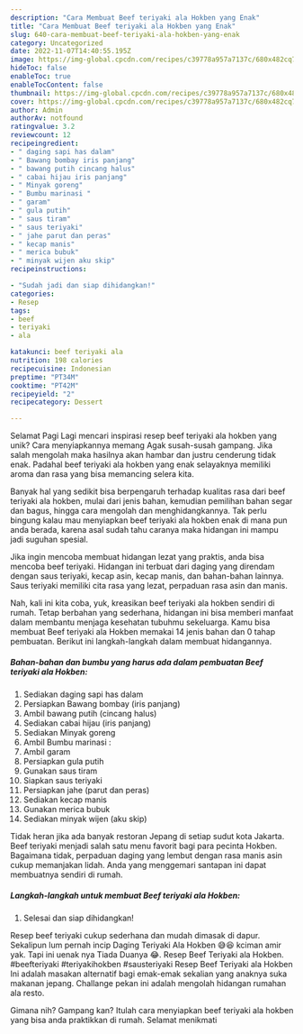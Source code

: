 ```yaml
---
description: "Cara Membuat Beef teriyaki ala Hokben yang Enak"
title: "Cara Membuat Beef teriyaki ala Hokben yang Enak"
slug: 640-cara-membuat-beef-teriyaki-ala-hokben-yang-enak
category: Uncategorized
date: 2022-11-07T14:40:55.195Z
image: https://img-global.cpcdn.com/recipes/c39778a957a7137c/680x482cq70/beef-teriyaki-ala-hokben-foto-resep-utama.jpg
hideToc: false
enableToc: true
enableTocContent: false
thumbnail: https://img-global.cpcdn.com/recipes/c39778a957a7137c/680x482cq70/beef-teriyaki-ala-hokben-foto-resep-utama.jpg
cover: https://img-global.cpcdn.com/recipes/c39778a957a7137c/680x482cq70/beef-teriyaki-ala-hokben-foto-resep-utama.jpg
author: Admin
authorAv: notfound
ratingvalue: 3.2
reviewcount: 12
recipeingredient:
- " daging sapi has dalam"
- " Bawang bombay iris panjang"
- " bawang putih cincang halus"
- " cabai hijau iris panjang"
- " Minyak goreng"
- " Bumbu marinasi "
- " garam"
- " gula putih"
- " saus tiram"
- " saus teriyaki"
- " jahe parut dan peras"
- " kecap manis"
- " merica bubuk"
- " minyak wijen aku skip"
recipeinstructions:

- "Sudah jadi dan siap dihidangkan!"
categories:
- Resep
tags:
- beef
- teriyaki
- ala

katakunci: beef teriyaki ala 
nutrition: 198 calories
recipecuisine: Indonesian
preptime: "PT34M"
cooktime: "PT42M"
recipeyield: "2"
recipecategory: Dessert

---
```



Selamat Pagi Lagi mencari inspirasi resep beef teriyaki ala hokben yang unik? Cara menyiapkannya memang Agak susah-susah gampang. Jika salah mengolah maka hasilnya akan hambar dan justru cenderung tidak enak. Padahal beef teriyaki ala hokben yang enak selayaknya memiliki aroma dan rasa yang bisa memancing selera kita.


Banyak hal yang sedikit bisa berpengaruh terhadap kualitas rasa dari beef teriyaki ala hokben, mulai dari jenis bahan, kemudian pemilihan bahan segar dan bagus, hingga cara mengolah dan menghidangkannya. Tak perlu bingung kalau mau menyiapkan beef teriyaki ala hokben enak di mana pun anda berada, karena asal sudah tahu caranya maka hidangan ini mampu jadi suguhan spesial.

Jika ingin mencoba membuat hidangan lezat yang praktis, anda bisa mencoba beef teriyaki. Hidangan ini terbuat dari daging yang direndam dengan saus teriyaki, kecap asin, kecap manis, dan bahan-bahan lainnya. Saus teriyaki memiliki cita rasa yang lezat, perpaduan rasa asin dan manis.


Nah, kali ini kita coba, yuk, kreasikan beef teriyaki ala hokben sendiri di rumah. Tetap berbahan yang sederhana, hidangan ini bisa memberi manfaat dalam membantu menjaga kesehatan tubuhmu sekeluarga. Kamu bisa membuat Beef teriyaki ala Hokben memakai 14 jenis bahan dan 0 tahap pembuatan. Berikut ini langkah-langkah dalam membuat hidangannya.

<!--inarticleads1-->

##### Bahan-bahan dan bumbu yang harus ada dalam pembuatan Beef teriyaki ala Hokben:

1. Sediakan  daging sapi has dalam
1. Persiapkan  Bawang bombay (iris panjang)
1. Ambil  bawang putih (cincang halus)
1. Sediakan  cabai hijau (iris panjang)
1. Sediakan  Minyak goreng
1. Ambil  Bumbu marinasi :
1. Ambil  garam
1. Persiapkan  gula putih
1. Gunakan  saus tiram
1. Siapkan  saus teriyaki
1. Persiapkan  jahe (parut dan peras)
1. Sediakan  kecap manis
1. Gunakan  merica bubuk
1. Sediakan  minyak wijen (aku skip)


Tidak heran jika ada banyak restoran Jepang di setiap sudut kota Jakarta. Beef teriyaki menjadi salah satu menu favorit bagi para pecinta Hokben. Bagaimana tidak, perpaduan daging yang lembut dengan rasa manis asin cukup memanjakan lidah. Anda yang menggemari santapan ini dapat membuatnya sendiri di rumah. 

<!--inarticleads2-->

##### Langkah-langkah untuk membuat Beef teriyaki ala Hokben:


1. Selesai dan siap dihidangkan!

Resep beef teriyaki cukup sederhana dan mudah dimasak di dapur. Sekalipun lum pernah incip Daging Teriyaki Ala Hokben 😅😆 kciman amir yak. Tapi ini uenak nya Tiada Duanya 😂. Resep Beef Teriyaki ala Hokben. #beefteriyaki #teriyakihokben #sausteriyaki Resep Beef Teriyaki ala Hokben Ini adalah masakan alternatif bagi emak-emak sekalian yang anaknya suka makanan jepang. Challange pekan ini adalah mengolah hidangan rumahan ala resto. 

Gimana nih? Gampang kan? Itulah cara menyiapkan beef teriyaki ala hokben yang bisa anda praktikkan di rumah. Selamat menikmati
